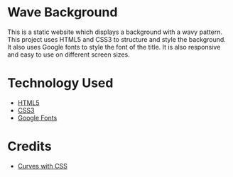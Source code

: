 # Wave Background

This is a static website which displays a background with a wavy pattern. This project uses HTML5 and CSS3 to structure and style the background. It also uses Google fonts to style the font of the title. It is also responsive and easy to use on different screen sizes.

# Technology Used

- [HTML5](https://developer.mozilla.org/en-US/docs/Web/HTML)
- [CSS3](https://developer.mozilla.org/en-US/docs/Web/CSS)
- [Google Fonts](https://fonts.google.com/)

# Credits

- [Curves with CSS](https://www.youtube.com/watch?v=lPJVi797Uy0)
